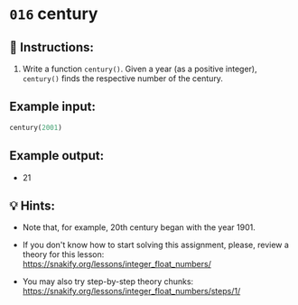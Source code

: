# `016` century

## 📝 Instructions:

1. Write a function  `century()`. Given a year (as a positive integer), `century()` finds the respective number of the century. 

## Example input:

```py
century(2001)
```

## Example output:

+ 21

## 💡 Hints:

+ Note that, for example, 20th century began with the year 1901.

+ If you don't know how to start solving this assignment, please, review a theory for this lesson: https://snakify.org/lessons/integer_float_numbers/

+ You may also try step-by-step theory chunks: https://snakify.org/lessons/integer_float_numbers/steps/1/
